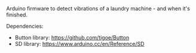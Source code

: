 Arduino firmware to detect vibrations of a laundry machine - and when it's finished.

Dependencies:
- Button library: https://github.com/tigoe/Button
- SD library: https://www.arduino.cc/en/Reference/SD
